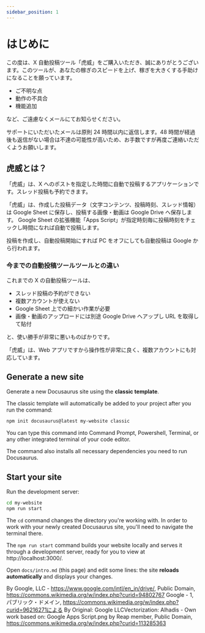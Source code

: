 ```yaml
---
sidebar_position: 1
---
```


# はじめに

この度は、X 自動投稿ツール「虎威」をご購入いただき、誠にありがとうございます。このツールが、あなたの稼ぎのスピードを上げ、稼ぎを大きくする手助けになることを願っています。

- ご不明な点
- 動作の不具合
- 機能追加

など、ご遠慮なくメールにてお知らせください。

サポートにいただいたメールは原則 24 時間以内に返信します。48 時間が経過後も返信がない場合は不達の可能性が高いため、お手数ですが再度ご連絡いただくようお願いします。

## 虎威とは？

「虎威」は、X へのポストを指定した時間に自動で投稿するアプリケーションです。スレッド投稿も予約できます。

「虎威」は、作成した投稿データ（文字コンテンツ、投稿時刻、スレッド情報）は Google Sheet に保存し、投稿する画像・動画は Google Drive へ保存します。
Google Sheet の拡張機能「Apps Script」が指定時刻毎に投稿時刻をチェックし時間になれば自動で投稿します。

投稿を作成し、自動投稿開始にすれば PC をオフにしても自動投稿は Google から行われます。

### 今までの自動投稿ツールツールとの違い

これまでの X の自動投稿ツールは、

- スレッド投稿の予約ができない
- 複数アカウントが使えない
- Google Sheet 上での細かい作業が必要
- 画像・動画のアップロードには別途 Google Drive へアップし URL を取得して貼付

と、使い勝手が非常に悪いものばかりです。

「虎威」は、Web アプリですから操作性が非常に良く、複数アカウントにも対応しています。

## Generate a new site

Generate a new Docusaurus site using the **classic template**.

The classic template will automatically be added to your project after you run the command:

```bash
npm init docusaurus@latest my-website classic
```

You can type this command into Command Prompt, Powershell, Terminal, or any other integrated terminal of your code editor.

The command also installs all necessary dependencies you need to run Docusaurus.

## Start your site

Run the development server:

```bash
cd my-website
npm run start
```

The `cd` command changes the directory you're working with. In order to work with your newly created Docusaurus site, you'll need to navigate the terminal there.

The `npm run start` command builds your website locally and serves it through a development server, ready for you to view at http://localhost:3000/.

Open `docs/intro.md` (this page) and edit some lines: the site **reloads automatically** and displays your changes.

By Google, LLC - https://www.google.com/intl/en_in/drive/, Public Domain, https://commons.wikimedia.org/w/index.php?curid=94802767
Google - 1, パブリック・ドメイン, https://commons.wikimedia.org/w/index.php?curid=96216271による
By Original: Google LLCVectorization: Alhadis - Own work based on: Google Apps Script.png by Reap member, Public Domain, https://commons.wikimedia.org/w/index.php?curid=113285363
